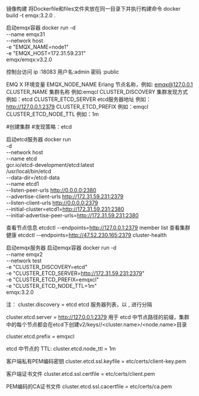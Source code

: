 镜像构建
将Dockerfile和files文件夹放在同一目录下并执行构建命令
docker build -t emqx:3.2.0 .


启动emqx容器
docker run -d \
    --name emqx31 \
    --network host \
    -e "EMQX_NAME=node1" \
    -e "EMQX_HOST=172.31.59.231" \
    emqx/emqx:v3.2.0


控制台访问
    ip   :18083 
    用户名:admin 
    密码  :public    


EMQ X 环境变量
    EMQX_NODE_NAME	Erlang 节点名称，例如: emqx@127.0.0.1
    CLUSTER_NAME  集群名称 例如:emqcl
    CLUSTER_DISCOVERY 集群发现方式 例如：etcd
    CLUSTER_ETCD_SERVER etcd服务器地址 例如：http://127.0.0.1:2379
    CLUSTER_ETCD_PREFIX 例如：emqcl
    CLUSTER_ETCD_NODE_TTL 例如：1m



#创建集群
#发现策略：etcd

启动etcd服务器
docker run \
  -d \
  --network host \
  --name etcd \
  gcr.io/etcd-development/etcd:latest \
  /usr/local/bin/etcd \
  --data-dir=/etcd-data \
  --name etcd1 \
  --listen-peer-urls http://0.0.0.0:2380 \
  --advertise-client-urls http://172.31.59.231:2379 \
  --listen-client-urls http://0.0.0.0:2379 \
  --initial-cluster=etcd1=http://172.31.59.231:2380 \
  --initial-advertise-peer-urls=http://172.31.59.231:2380



  查看节点信息
  etcdctl --endpoints=http://127.0.0.1:2379 member list
  查看集群健康
  etcdctl --endpoints=http://47.52.230.165:2379 cluster-health


启动emqx服务器
启动emqx容器
docker run -d \
    --name emqx2 \
    --network test \
    -e "CLUSTER_DISCOVERY=etcd" \
    -e "CLUSTER_ETCD_SERVER=http://172.31.59.231:2379" \
    -e "CLUSTER_ETCD_PREFIX=emqxcl" \
    -e "CLUSTER_ETCD_NODE_TTL=1m" \
    emqx:3.2.0

注：
cluster.discovery = etcd
etcd 服务器列表，以 , 进行分隔
    
cluster.etcd.server = http://127.0.0.1:2379
用于 etcd 中节点路径的前缀，集群中的每个节点都会在etcd下创建v2/keys/<prefix>/<cluster.name>/<node.name>目录

cluster.etcd.prefix = emqxcl

etcd 中节点的 TTL:
cluster.etcd.node_ttl = 1m

客户端私有PEM编码密钥
cluster.etcd.ssl.keyfile = etc/certs/client-key.pem

客户端证书文件
cluster.etcd.ssl.certfile = etc/certs/client.pem
    
PEM编码的CA证书文件
cluster.etcd.ssl.cacertfile = etc/certs/ca.pem